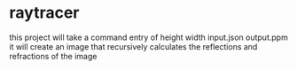 # raytracer
this project will take a command entry of height width input.json output.ppm
it will create an image that recursively calculates the reflections and refractions of the image
